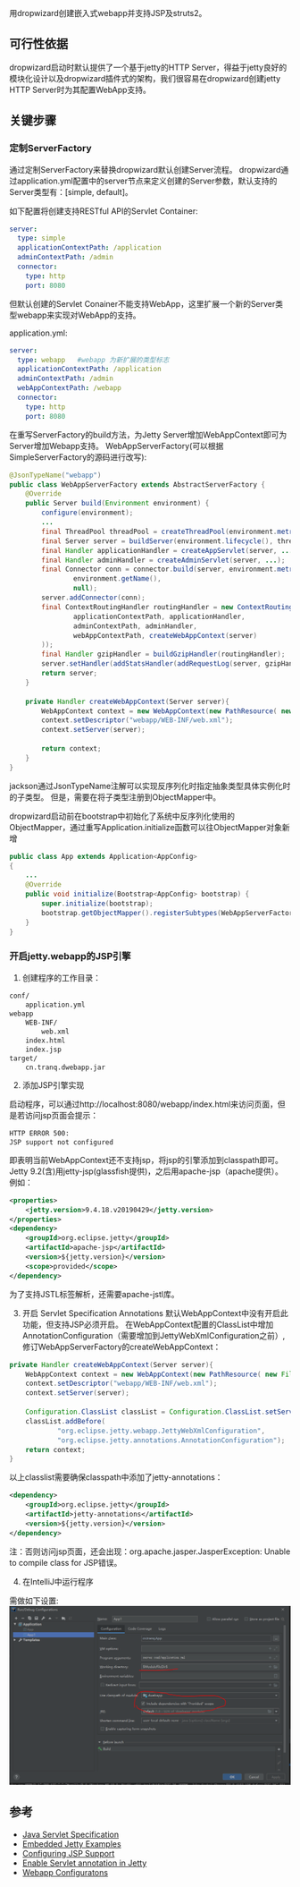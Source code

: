 用dropwizard创建嵌入式webapp并支持JSP及struts2。

## 可行性依据
dropwizard启动时默认提供了一个基于jetty的HTTP Server，得益于jetty良好的模块化设计以及dropwizard插件式的架构，我们很容易在dropwizard创建jetty HTTP Server时为其配置WebApp支持。

## 关键步骤

### 定制ServerFactory
通过定制ServerFactory来替换dropwizard默认创建Server流程。
dropwizard通过application.yml配置中的server节点来定义创建的Server参数，默认支持的Server类型有：[simple, default]。

如下配置将创建支持RESTful API的Servlet Container:
```yaml
server:
  type: simple
  applicationContextPath: /application
  adminContextPath: /admin
  connector:
    type: http
    port: 8080
```

但默认创建的Servlet Conainer不能支持WebApp，这里扩展一个新的Server类型webapp来实现对WebApp的支持。

application.yml:
```yaml
server:
  type: webapp   #webapp 为新扩展的类型标志
  applicationContextPath: /application
  adminContextPath: /admin
  webAppContextPath: /webapp
  connector:
    type: http
    port: 8080
```
在重写ServerFactory的build方法，为Jetty Server增加WebAppContext即可为Server增加Webapp支持。
WebAppServerFactory(可以根据SimpleServerFactory的源码进行改写):
```java
@JsonTypeName("webapp")   
public class WebAppServerFactory extends AbstractServerFactory {
    @Override
    public Server build(Environment environment) {
        configure(environment);
        ...
        final ThreadPool threadPool = createThreadPool(environment.metrics());
        final Server server = buildServer(environment.lifecycle(), threadPool);   
        final Handler applicationHandler = createAppServlet(server, ...);
        final Handler adminHandler = createAdminServlet(server, ...);
        final Connector conn = connector.build(server, environment.metrics(),
                environment.getName(),
                null);
        server.addConnector(conn);
        final ContextRoutingHandler routingHandler = new ContextRoutingHandler(ImmutableMap.of(
                applicationContextPath, applicationHandler,
                adminContextPath, adminHandler,
                webAppContextPath, createWebAppContext(server)
        ));
        final Handler gzipHandler = buildGzipHandler(routingHandler);
        server.setHandler(addStatsHandler(addRequestLog(server, gzipHandler, environment.getName())));
        return server;      
    }

    private Handler createWebAppContext(Server server){
        WebAppContext context = new WebAppContext(new PathResource( new File("webapp")), webAppContextPath);
        context.setDescriptor("webapp/WEB-INF/web.xml");
        context.setServer(server);

        return context;
    }    
}
```
jackson通过JsonTypeName注解可以实现反序列化时指定抽象类型具体实例化时的子类型。 但是，需要在将子类型注册到ObjectMapper中。

dropwizard启动前在bootstrap中初始化了系统中反序列化使用的ObjectMapper，通过重写Application.initialize函数可以往ObjectMapper对象新增

```java
public class App extends Application<AppConfig>
{
    ...
    @Override
    public void initialize(Bootstrap<AppConfig> bootstrap) {
        super.initialize(bootstrap);
        bootstrap.getObjectMapper().registerSubtypes(WebAppServerFactory.class);
    }
}
```

### 开启jetty.webapp的JSP引擎

1. 创建程序的工作目录：
```
conf/
    application.yml
webapp
    WEB-INF/
        web.xml
    index.html
    index.jsp
target/
    cn.tranq.dwebapp.jar
```

2. 添加JSP引擎实现

启动程序，可以通过http://localhost:8080/webapp/index.html来访问页面，但是若访问jsp页面会提示：
```
HTTP ERROR 500:
JSP support not configured
```
即表明当前WebAppContext还不支持jsp，将jsp的引擎添加到classpath即可。
Jetty 9.2(含)用jetty-jsp(glassfish提供)，之后用apache-jsp（apache提供）。例如：
```xml
<properties>
    <jetty.version>9.4.18.v20190429</jetty.version>
</properties>
<dependency>
    <groupId>org.eclipse.jetty</groupId>
    <artifactId>apache-jsp</artifactId>
    <version>${jetty.version}</version>
    <scope>provided</scope>
</dependency>
```
为了支持JSTL标签解析，还需要apache-jstl库。

3. 开启 Servlet Specification Annotations
默认WebAppContext中没有开启此功能，但支持JSP必须开启。
在WebAppContext配置的ClassList中增加AnnotationConfiguration（需要增加到JettyWebXmlConfiguration之前）, 修订WebAppServerFactory的createWebAppContext：
```java
private Handler createWebAppContext(Server server){
    WebAppContext context = new WebAppContext(new PathResource( new File("webapp")), webAppContextPath);
    context.setDescriptor("webapp/WEB-INF/web.xml");
    context.setServer(server);

    Configuration.ClassList classList = Configuration.ClassList.setServerDefault(server);
    classList.addBefore(
            "org.eclipse.jetty.webapp.JettyWebXmlConfiguration",
            "org.eclipse.jetty.annotations.AnnotationConfiguration");
    return context;
}
```
以上classlist需要确保classpath中添加了jetty-annotations：
```xml
<dependency>
    <groupId>org.eclipse.jetty</groupId>
    <artifactId>jetty-annotations</artifactId>
    <version>${jetty.version}</version>
</dependency>
```

注：否则访问jsp页面，还会出现：org.apache.jasper.JasperException: Unable to compile class for JSP错误。

4. 在IntelliJ中运行程序

需做如下设置:
![run_in_idea](run_in_idea.png)




## 参考
* [Java Servlet Specification](https://javaee.github.io/servlet-spec/)
* [Embedded Jetty Examples](https://www.eclipse.org/jetty/documentation/current/embedded-examples.html#embedded-webapp-jsp)
* [Configuring JSP Support](https://www.eclipse.org/jetty/documentation/current/configuring-jsp.html)
* [Enable Servlet annotation in Jetty](https://www.eclipse.org/jetty/documentation/current/annotations.html)
* [Webapp Configuratons](https://www.eclipse.org/jetty/documentation/current/configuring-webapps.html#webapp-configurations)